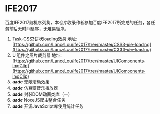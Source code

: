 # IFE2017

百度IFE2017随机序列集，本仓库收录作者参加百度IFE2017所完成的任务，各任务前后无时间循序，无难易循序。

1. Task-CSS3饼状loading效果 地址: [https://github.com/LanceLou/ife2017/tree/master/CSS3-pie-loading](https://github.com/LanceLou/ife2017/tree/master/CSS3-pie-loading)
2. UI组件之图片裁剪器 地址: [https://github.com/LanceLou/ife2017/tree/master/UIComponents-imgClip](https://github.com/LanceLou/ife2017/tree/master/UIComponents-imgClip)
3. ***unde*** 无限滚动效果 
4. ***unde*** 仿豆瓣音乐播放器
5. ***unde*** 封装DOM动画类库（一）
6. ***unde*** NodeJS爬虫整合任务
7. ***unde*** 开源JavaScript库使用统计任务
